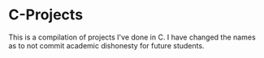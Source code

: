 # C-Projects
This is a compilation of projects I've done in C. I have changed the names as to not commit academic dishonesty for future students. 
